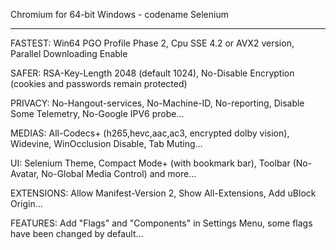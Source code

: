 

Chromium for 64-bit Windows - codename Selenium

__________________________________________________________________________________

FASTEST: Win64 PGO Profile Phase 2, Cpu SSE 4.2 or AVX2 version, Parallel Downloading Enable

SAFER: RSA-Key-Length 2048 (default 1024), No-Disable Encryption (cookies and passwords remain protected)

PRIVACY: No-Hangout-services, No-Machine-ID, No-reporting, Disable Some Telemetry, No-Google IPV6 probe...

MEDIAS: All-Codecs+ (h265,hevc,aac,ac3, encrypted dolby vision), Widevine, WinOcclusion Disable, Tab Muting...

UI: Selenium Theme, Compact Mode+ (with bookmark bar), Toolbar (No-Avatar, No-Global Media Control) and more...

EXTENSIONS: Allow Manifest-Version 2, Show All-Extensions, Add uBlock Origin...

FEATURES: Add "Flags" and "Components" in Settings Menu, some flags have been changed by default...

